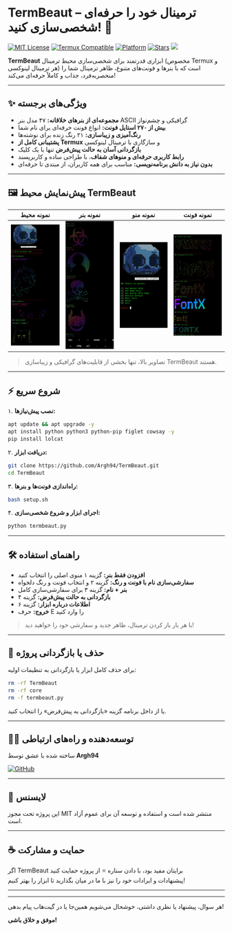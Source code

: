 # TermBeaut – ترمینال خود را حرفه‌ای شخصی‌سازی کنید! 🚀

[![MIT License](https://img.shields.io/badge/license-MIT-blue.svg)](LICENSE)
[![Termux Compatible](https://img.shields.io/badge/Termux-Compatible-brightgreen)](https://termux.com/)
[![Platform](https://img.shields.io/badge/platform-Linux%20%7C%20Termux-orange)](https://github.com/Argh94/TermBeaut)
[![Stars](https://img.shields.io/github/stars/Argh94/TermBeaut?style=social)](https://github.com/Argh94/TermBeaut/stargazers)
<img src="https://img.shields.io/badge/Written%20In-Python-blue?style=flat-square">
</p>

**TermBeaut** ابزاری قدرتمند برای شخصی‌سازی محیط ترمینال (مخصوص Termux و هر ترمینال لینوکسی) است که با بنرها و فونت‌های متنوع، ظاهر ترمینال شما را منحصربه‌فرد، جذاب و کاملاً حرفه‌ای می‌کند!

---

## ✨ ویژگی‌های برجسته

- **مجموعه‌ای از بنرهای خلاقانه:** ۴۷ مدل بنر ASCII گرافیکی و چشم‌نواز  
- **بیش از ۲۷۰ استایل فونت:** انواع فونت حرفه‌ای برای نام شما  
- **رنگ‌آمیزی و زیباسازی:** ۲۱ رنگ زنده برای نوشته‌ها  
- **پشتیبانی کامل از Termux** و سازگاری با ترمینال لینوکسی  
- **بازگردانی آسان به حالت پیش‌فرض** تنها با یک کلیک  
- **رابط کاربری حرفه‌ای و منوهای شفاف**، با طراحی ساده و کاربرپسند  
- **بدون نیاز به دانش برنامه‌نویسی:** مناسب برای همه کاربران، از مبتدی تا حرفه‌ای  

---

## 🖼️ پیش‌نمایش محیط TermBeaut

<div align="center">

| نمونه محیط  |  نمونه بنر  |  نمونه منو  |  نمونه فونت  |
|:-----------:|:-----------:|:-----------:|:-----------:|
| <img src="https://github.com/Argh94/TermBeaut/blob/main/image/moh3.png" width="180"/> | <img src="https://github.com/Argh94/TermBeaut/blob/main/image/bn.png" width="180"/> | <img src="https://github.com/Argh94/TermBeaut/blob/main/image/Termux-1.png" width="180"/> | <img src="https://github.com/Argh94/TermBeaut/blob/main/image/Nfin.png" width="180"/> |

</div>

> تصاویر بالا، تنها بخشی از قابلیت‌های گرافیکی و زیباسازی TermBeaut هستند.

---

## ⚡ شروع سریع

۱. **نصب پیش‌نیازها:**
```bash
apt update && apt upgrade -y
apt install python python3 python-pip figlet cowsay -y
pip install lolcat
```

۲. **دریافت ابزار:**
```bash
git clone https://github.com/Argh94/TermBeaut.git
cd TermBeaut
```

۳. **راه‌اندازی فونت‌ها و بنرها:**
```bash
bash setup.sh
```

۴. **اجرای ابزار و شروع شخصی‌سازی:**
```bash
python termbeaut.py
```

---

## 🛠️ راهنمای استفاده

- **افزودن فقط بنر:** گزینه ۱ منوی اصلی را انتخاب کنید
- **سفارشی‌سازی نام با فونت و رنگ:** گزینه ۲ و انتخاب فونت و رنگ دلخواه
- **بنر + نام:** گزینه ۳ برای سفارشی‌سازی کامل
- **بازگردانی به حالت پیش‌فرض:** گزینه ۴
- **اطلاعات درباره ابزار:** گزینه ۶
- **خروج:** حرف E را وارد کنید

> با هر بار باز کردن ترمینال، ظاهر جدید و سفارشی خود را خواهید دید!

---

## 🔄 حذف یا بازگردانی پروژه

برای حذف کامل ابزار یا بازگردانی به تنظیمات اولیه:
```bash
rm -rf TermBeaut
rm -rf core
rm -f termbeaut.py
```
یا از داخل برنامه گزینه «بازگردانی به پیش‌فرض» را انتخاب کنید.

---

## 👨‍💻 توسعه‌دهنده و راه‌های ارتباطی

ساخته شده با عشق توسط **Argh94**

[![GitHub](https://github.com)](https://github.com/argh94)

---

## 📃 لایسنس

این پروژه تحت مجوز MIT منتشر شده است و استفاده و توسعه آن برای عموم آزاد است.

---

## ☕ حمایت و مشارکت

اگر TermBeaut برایتان مفید بود، با دادن ستاره ⭐ از پروژه حمایت کنید  
پیشنهادات و ایرادات خود را نیز با ما در میان بگذارید تا ابزار را بهتر کنیم!

---



---

هر سوال، پیشنهاد یا نظری داشتی، خوشحال می‌شویم همین‌جا یا در گیت‌هاب پیام بدهی!

**موفق و خلاق باشی!**
